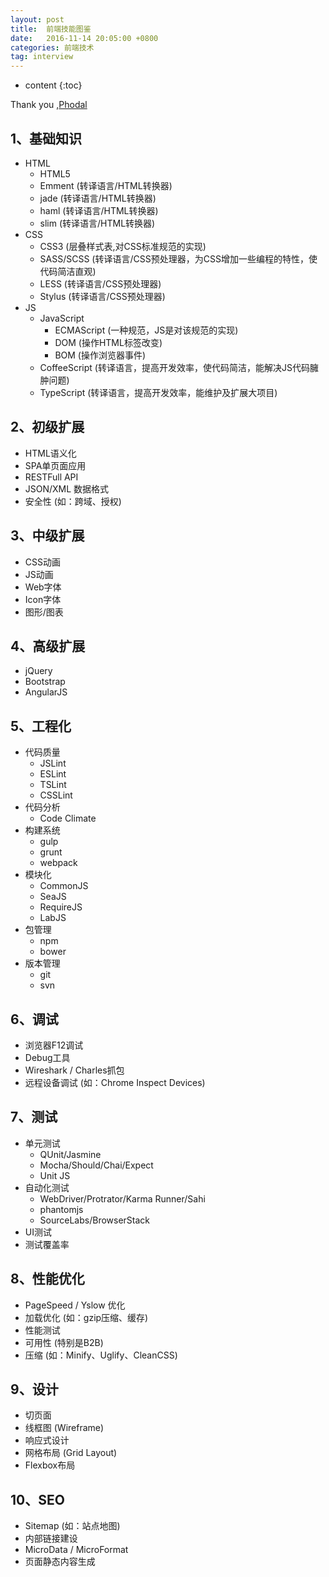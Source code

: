 ```yaml
---
layout: post
title:  前端技能图鉴
date:   2016-11-14 20:05:00 +0800
categories: 前端技术
tag: interview
---
```


* content
{:toc}

Thank you ,[Phodal](http://www.jianshu.com/p/3457b30c5e51)

## 1、基础知识

* HTML
  * HTML5
  * Emment (转译语言/HTML转换器)
  * jade (转译语言/HTML转换器)
  * haml (转译语言/HTML转换器)
  * slim (转译语言/HTML转换器)
* CSS
  * CSS3 (层叠样式表,对CSS标准规范的实现)
  * SASS/SCSS (转译语言/CSS预处理器，为CSS增加一些编程的特性，使代码简洁直观)
  * LESS (转译语言/CSS预处理器)
  * Stylus (转译语言/CSS预处理器)
* JS
  * JavaScript
    * ECMAScript (一种规范，JS是对该规范的实现)
    * DOM (操作HTML标签改变)
    * BOM (操作浏览器事件)
  * CoffeeScript (转译语言，提高开发效率，使代码简洁，能解决JS代码臃肿问题)
  * TypeScript (转译语言，提高开发效率，能维护及扩展大项目)

## 2、初级扩展

* HTML语义化
* SPA单页面应用
* RESTFull API
* JSON/XML 数据格式
* 安全性 (如：跨域、授权)

## 3、中级扩展

* CSS动画
* JS动画
* Web字体
* Icon字体
* 图形/图表

## 4、高级扩展

* jQuery
* Bootstrap
* AngularJS


## 5、工程化

* 代码质量
  * JSLint
  * ESLint
  * TSLint
  * CSSLint
* 代码分析
  * Code Climate
* 构建系统
  * gulp
  * grunt
  * webpack
* 模块化
  * CommonJS
  * SeaJS
  * RequireJS
  * LabJS
* 包管理
  * npm
  * bower
* 版本管理
  * git
  * svn


## 6、调试

* 浏览器F12调试
* Debug工具
* Wireshark / Charles抓包
* 远程设备调试 (如：Chrome  Inspect Devices)

## 7、测试

* 单元测试
  * QUnit/Jasmine
  * Mocha/Should/Chai/Expect
  * Unit JS
* 自动化测试
  * WebDriver/Protrator/Karma Runner/Sahi
  * phantomjs
  * SourceLabs/BrowserStack
* UI测试
* 测试覆盖率

## 8、性能优化

* PageSpeed / Yslow 优化
* 加载优化 (如：gzip压缩、缓存)
* 性能测试
* 可用性 (特别是B2B)
* 压缩 (如：Minify、Uglify、CleanCSS)

## 9、设计

* 切页面
* 线框图 (Wireframe)
* 响应式设计
* 网格布局 (Grid Layout)
* Flexbox布局

## 10、SEO

* Sitemap (如：站点地图)
* 内部链接建设
* MicroData / MicroFormat
* 页面静态内容生成



